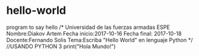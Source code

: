 # hello-world
program to say hello
/*
Universidad de las fuerzas armadas ESPE
Nombre:Diakov Artem
Fecha inicio:2017-10-16
Fecha final: 2017-10-18
Docente:Fernando Solis
Tema:Escriba "Hello World" en lenguaje Python
*/
//USANDO PYTHON 3
print("Hola Mundo!")
